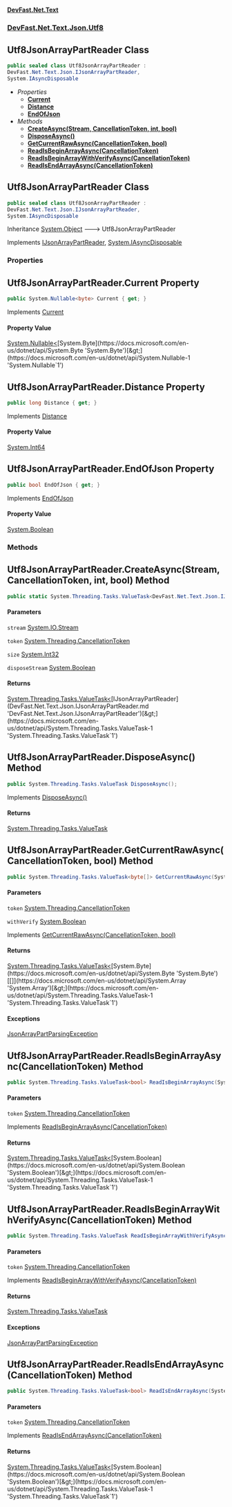#### [DevFast.Net.Text](index.md 'index')
### [DevFast.Net.Text.Json.Utf8](DevFast.Net.Text.Json.Utf8.md 'DevFast.Net.Text.Json.Utf8')

## Utf8JsonArrayPartReader Class

```csharp
public sealed class Utf8JsonArrayPartReader :
DevFast.Net.Text.Json.IJsonArrayPartReader,
System.IAsyncDisposable
```
- *Properties*
  - **[Current](DevFast.Net.Text.Json.Utf8.Utf8JsonArrayPartReader.md#DevFast.Net.Text.Json.Utf8.Utf8JsonArrayPartReader.Current 'DevFast.Net.Text.Json.Utf8.Utf8JsonArrayPartReader.Current')**
  - **[Distance](DevFast.Net.Text.Json.Utf8.Utf8JsonArrayPartReader.md#DevFast.Net.Text.Json.Utf8.Utf8JsonArrayPartReader.Distance 'DevFast.Net.Text.Json.Utf8.Utf8JsonArrayPartReader.Distance')**
  - **[EndOfJson](DevFast.Net.Text.Json.Utf8.Utf8JsonArrayPartReader.md#DevFast.Net.Text.Json.Utf8.Utf8JsonArrayPartReader.EndOfJson 'DevFast.Net.Text.Json.Utf8.Utf8JsonArrayPartReader.EndOfJson')**
- *Methods*
  - **[CreateAsync(Stream, CancellationToken, int, bool)](DevFast.Net.Text.Json.Utf8.Utf8JsonArrayPartReader.md#DevFast.Net.Text.Json.Utf8.Utf8JsonArrayPartReader.CreateAsync(System.IO.Stream,System.Threading.CancellationToken,int,bool) 'DevFast.Net.Text.Json.Utf8.Utf8JsonArrayPartReader.CreateAsync(System.IO.Stream, System.Threading.CancellationToken, int, bool)')**
  - **[DisposeAsync()](DevFast.Net.Text.Json.Utf8.Utf8JsonArrayPartReader.md#DevFast.Net.Text.Json.Utf8.Utf8JsonArrayPartReader.DisposeAsync() 'DevFast.Net.Text.Json.Utf8.Utf8JsonArrayPartReader.DisposeAsync()')**
  - **[GetCurrentRawAsync(CancellationToken, bool)](DevFast.Net.Text.Json.Utf8.Utf8JsonArrayPartReader.md#DevFast.Net.Text.Json.Utf8.Utf8JsonArrayPartReader.GetCurrentRawAsync(System.Threading.CancellationToken,bool) 'DevFast.Net.Text.Json.Utf8.Utf8JsonArrayPartReader.GetCurrentRawAsync(System.Threading.CancellationToken, bool)')**
  - **[ReadIsBeginArrayAsync(CancellationToken)](DevFast.Net.Text.Json.Utf8.Utf8JsonArrayPartReader.md#DevFast.Net.Text.Json.Utf8.Utf8JsonArrayPartReader.ReadIsBeginArrayAsync(System.Threading.CancellationToken) 'DevFast.Net.Text.Json.Utf8.Utf8JsonArrayPartReader.ReadIsBeginArrayAsync(System.Threading.CancellationToken)')**
  - **[ReadIsBeginArrayWithVerifyAsync(CancellationToken)](DevFast.Net.Text.Json.Utf8.Utf8JsonArrayPartReader.md#DevFast.Net.Text.Json.Utf8.Utf8JsonArrayPartReader.ReadIsBeginArrayWithVerifyAsync(System.Threading.CancellationToken) 'DevFast.Net.Text.Json.Utf8.Utf8JsonArrayPartReader.ReadIsBeginArrayWithVerifyAsync(System.Threading.CancellationToken)')**
  - **[ReadIsEndArrayAsync(CancellationToken)](DevFast.Net.Text.Json.Utf8.Utf8JsonArrayPartReader.md#DevFast.Net.Text.Json.Utf8.Utf8JsonArrayPartReader.ReadIsEndArrayAsync(System.Threading.CancellationToken) 'DevFast.Net.Text.Json.Utf8.Utf8JsonArrayPartReader.ReadIsEndArrayAsync(System.Threading.CancellationToken)')**

## Utf8JsonArrayPartReader Class

```csharp
public sealed class Utf8JsonArrayPartReader :
DevFast.Net.Text.Json.IJsonArrayPartReader,
System.IAsyncDisposable
```

Inheritance [System.Object](https://docs.microsoft.com/en-us/dotnet/api/System.Object 'System.Object') &#129106; Utf8JsonArrayPartReader

Implements [IJsonArrayPartReader](DevFast.Net.Text.Json.IJsonArrayPartReader.md 'DevFast.Net.Text.Json.IJsonArrayPartReader'), [System.IAsyncDisposable](https://docs.microsoft.com/en-us/dotnet/api/System.IAsyncDisposable 'System.IAsyncDisposable')
### Properties

<a name='DevFast.Net.Text.Json.Utf8.Utf8JsonArrayPartReader.Current'></a>

## Utf8JsonArrayPartReader.Current Property

```csharp
public System.Nullable<byte> Current { get; }
```

Implements [Current](DevFast.Net.Text.Json.IJsonArrayPartReader.md#DevFast.Net.Text.Json.IJsonArrayPartReader.Current 'DevFast.Net.Text.Json.IJsonArrayPartReader.Current')

#### Property Value
[System.Nullable&lt;](https://docs.microsoft.com/en-us/dotnet/api/System.Nullable-1 'System.Nullable`1')[System.Byte](https://docs.microsoft.com/en-us/dotnet/api/System.Byte 'System.Byte')[&gt;](https://docs.microsoft.com/en-us/dotnet/api/System.Nullable-1 'System.Nullable`1')

<a name='DevFast.Net.Text.Json.Utf8.Utf8JsonArrayPartReader.Distance'></a>

## Utf8JsonArrayPartReader.Distance Property

```csharp
public long Distance { get; }
```

Implements [Distance](DevFast.Net.Text.Json.IJsonArrayPartReader.md#DevFast.Net.Text.Json.IJsonArrayPartReader.Distance 'DevFast.Net.Text.Json.IJsonArrayPartReader.Distance')

#### Property Value
[System.Int64](https://docs.microsoft.com/en-us/dotnet/api/System.Int64 'System.Int64')

<a name='DevFast.Net.Text.Json.Utf8.Utf8JsonArrayPartReader.EndOfJson'></a>

## Utf8JsonArrayPartReader.EndOfJson Property

```csharp
public bool EndOfJson { get; }
```

Implements [EndOfJson](DevFast.Net.Text.Json.IJsonArrayPartReader.md#DevFast.Net.Text.Json.IJsonArrayPartReader.EndOfJson 'DevFast.Net.Text.Json.IJsonArrayPartReader.EndOfJson')

#### Property Value
[System.Boolean](https://docs.microsoft.com/en-us/dotnet/api/System.Boolean 'System.Boolean')
### Methods

<a name='DevFast.Net.Text.Json.Utf8.Utf8JsonArrayPartReader.CreateAsync(System.IO.Stream,System.Threading.CancellationToken,int,bool)'></a>

## Utf8JsonArrayPartReader.CreateAsync(Stream, CancellationToken, int, bool) Method

```csharp
public static System.Threading.Tasks.ValueTask<DevFast.Net.Text.Json.IJsonArrayPartReader> CreateAsync(System.IO.Stream stream, System.Threading.CancellationToken token, int size=2048, bool disposeStream=false);
```
#### Parameters

<a name='DevFast.Net.Text.Json.Utf8.Utf8JsonArrayPartReader.CreateAsync(System.IO.Stream,System.Threading.CancellationToken,int,bool).stream'></a>

`stream` [System.IO.Stream](https://docs.microsoft.com/en-us/dotnet/api/System.IO.Stream 'System.IO.Stream')

<a name='DevFast.Net.Text.Json.Utf8.Utf8JsonArrayPartReader.CreateAsync(System.IO.Stream,System.Threading.CancellationToken,int,bool).token'></a>

`token` [System.Threading.CancellationToken](https://docs.microsoft.com/en-us/dotnet/api/System.Threading.CancellationToken 'System.Threading.CancellationToken')

<a name='DevFast.Net.Text.Json.Utf8.Utf8JsonArrayPartReader.CreateAsync(System.IO.Stream,System.Threading.CancellationToken,int,bool).size'></a>

`size` [System.Int32](https://docs.microsoft.com/en-us/dotnet/api/System.Int32 'System.Int32')

<a name='DevFast.Net.Text.Json.Utf8.Utf8JsonArrayPartReader.CreateAsync(System.IO.Stream,System.Threading.CancellationToken,int,bool).disposeStream'></a>

`disposeStream` [System.Boolean](https://docs.microsoft.com/en-us/dotnet/api/System.Boolean 'System.Boolean')

#### Returns
[System.Threading.Tasks.ValueTask&lt;](https://docs.microsoft.com/en-us/dotnet/api/System.Threading.Tasks.ValueTask-1 'System.Threading.Tasks.ValueTask`1')[IJsonArrayPartReader](DevFast.Net.Text.Json.IJsonArrayPartReader.md 'DevFast.Net.Text.Json.IJsonArrayPartReader')[&gt;](https://docs.microsoft.com/en-us/dotnet/api/System.Threading.Tasks.ValueTask-1 'System.Threading.Tasks.ValueTask`1')

<a name='DevFast.Net.Text.Json.Utf8.Utf8JsonArrayPartReader.DisposeAsync()'></a>

## Utf8JsonArrayPartReader.DisposeAsync() Method

```csharp
public System.Threading.Tasks.ValueTask DisposeAsync();
```

Implements [DisposeAsync()](https://docs.microsoft.com/en-us/dotnet/api/System.IAsyncDisposable.DisposeAsync 'System.IAsyncDisposable.DisposeAsync')

#### Returns
[System.Threading.Tasks.ValueTask](https://docs.microsoft.com/en-us/dotnet/api/System.Threading.Tasks.ValueTask 'System.Threading.Tasks.ValueTask')

<a name='DevFast.Net.Text.Json.Utf8.Utf8JsonArrayPartReader.GetCurrentRawAsync(System.Threading.CancellationToken,bool)'></a>

## Utf8JsonArrayPartReader.GetCurrentRawAsync(CancellationToken, bool) Method

```csharp
public System.Threading.Tasks.ValueTask<byte[]> GetCurrentRawAsync(System.Threading.CancellationToken token, bool withVerify=true);
```
#### Parameters

<a name='DevFast.Net.Text.Json.Utf8.Utf8JsonArrayPartReader.GetCurrentRawAsync(System.Threading.CancellationToken,bool).token'></a>

`token` [System.Threading.CancellationToken](https://docs.microsoft.com/en-us/dotnet/api/System.Threading.CancellationToken 'System.Threading.CancellationToken')

<a name='DevFast.Net.Text.Json.Utf8.Utf8JsonArrayPartReader.GetCurrentRawAsync(System.Threading.CancellationToken,bool).withVerify'></a>

`withVerify` [System.Boolean](https://docs.microsoft.com/en-us/dotnet/api/System.Boolean 'System.Boolean')

Implements [GetCurrentRawAsync(CancellationToken, bool)](DevFast.Net.Text.Json.IJsonArrayPartReader.md#DevFast.Net.Text.Json.IJsonArrayPartReader.GetCurrentRawAsync(System.Threading.CancellationToken,bool) 'DevFast.Net.Text.Json.IJsonArrayPartReader.GetCurrentRawAsync(System.Threading.CancellationToken, bool)')

#### Returns
[System.Threading.Tasks.ValueTask&lt;](https://docs.microsoft.com/en-us/dotnet/api/System.Threading.Tasks.ValueTask-1 'System.Threading.Tasks.ValueTask`1')[System.Byte](https://docs.microsoft.com/en-us/dotnet/api/System.Byte 'System.Byte')[[]](https://docs.microsoft.com/en-us/dotnet/api/System.Array 'System.Array')[&gt;](https://docs.microsoft.com/en-us/dotnet/api/System.Threading.Tasks.ValueTask-1 'System.Threading.Tasks.ValueTask`1')

#### Exceptions

[JsonArrayPartParsingException](DevFast.Net.Text.Json.JsonArrayPartParsingException.md 'DevFast.Net.Text.Json.JsonArrayPartParsingException')

<a name='DevFast.Net.Text.Json.Utf8.Utf8JsonArrayPartReader.ReadIsBeginArrayAsync(System.Threading.CancellationToken)'></a>

## Utf8JsonArrayPartReader.ReadIsBeginArrayAsync(CancellationToken) Method

```csharp
public System.Threading.Tasks.ValueTask<bool> ReadIsBeginArrayAsync(System.Threading.CancellationToken token);
```
#### Parameters

<a name='DevFast.Net.Text.Json.Utf8.Utf8JsonArrayPartReader.ReadIsBeginArrayAsync(System.Threading.CancellationToken).token'></a>

`token` [System.Threading.CancellationToken](https://docs.microsoft.com/en-us/dotnet/api/System.Threading.CancellationToken 'System.Threading.CancellationToken')

Implements [ReadIsBeginArrayAsync(CancellationToken)](DevFast.Net.Text.Json.IJsonArrayPartReader.md#DevFast.Net.Text.Json.IJsonArrayPartReader.ReadIsBeginArrayAsync(System.Threading.CancellationToken) 'DevFast.Net.Text.Json.IJsonArrayPartReader.ReadIsBeginArrayAsync(System.Threading.CancellationToken)')

#### Returns
[System.Threading.Tasks.ValueTask&lt;](https://docs.microsoft.com/en-us/dotnet/api/System.Threading.Tasks.ValueTask-1 'System.Threading.Tasks.ValueTask`1')[System.Boolean](https://docs.microsoft.com/en-us/dotnet/api/System.Boolean 'System.Boolean')[&gt;](https://docs.microsoft.com/en-us/dotnet/api/System.Threading.Tasks.ValueTask-1 'System.Threading.Tasks.ValueTask`1')

<a name='DevFast.Net.Text.Json.Utf8.Utf8JsonArrayPartReader.ReadIsBeginArrayWithVerifyAsync(System.Threading.CancellationToken)'></a>

## Utf8JsonArrayPartReader.ReadIsBeginArrayWithVerifyAsync(CancellationToken) Method

```csharp
public System.Threading.Tasks.ValueTask ReadIsBeginArrayWithVerifyAsync(System.Threading.CancellationToken token);
```
#### Parameters

<a name='DevFast.Net.Text.Json.Utf8.Utf8JsonArrayPartReader.ReadIsBeginArrayWithVerifyAsync(System.Threading.CancellationToken).token'></a>

`token` [System.Threading.CancellationToken](https://docs.microsoft.com/en-us/dotnet/api/System.Threading.CancellationToken 'System.Threading.CancellationToken')

Implements [ReadIsBeginArrayWithVerifyAsync(CancellationToken)](DevFast.Net.Text.Json.IJsonArrayPartReader.md#DevFast.Net.Text.Json.IJsonArrayPartReader.ReadIsBeginArrayWithVerifyAsync(System.Threading.CancellationToken) 'DevFast.Net.Text.Json.IJsonArrayPartReader.ReadIsBeginArrayWithVerifyAsync(System.Threading.CancellationToken)')

#### Returns
[System.Threading.Tasks.ValueTask](https://docs.microsoft.com/en-us/dotnet/api/System.Threading.Tasks.ValueTask 'System.Threading.Tasks.ValueTask')

#### Exceptions

[JsonArrayPartParsingException](DevFast.Net.Text.Json.JsonArrayPartParsingException.md 'DevFast.Net.Text.Json.JsonArrayPartParsingException')

<a name='DevFast.Net.Text.Json.Utf8.Utf8JsonArrayPartReader.ReadIsEndArrayAsync(System.Threading.CancellationToken)'></a>

## Utf8JsonArrayPartReader.ReadIsEndArrayAsync(CancellationToken) Method

```csharp
public System.Threading.Tasks.ValueTask<bool> ReadIsEndArrayAsync(System.Threading.CancellationToken token);
```
#### Parameters

<a name='DevFast.Net.Text.Json.Utf8.Utf8JsonArrayPartReader.ReadIsEndArrayAsync(System.Threading.CancellationToken).token'></a>

`token` [System.Threading.CancellationToken](https://docs.microsoft.com/en-us/dotnet/api/System.Threading.CancellationToken 'System.Threading.CancellationToken')

Implements [ReadIsEndArrayAsync(CancellationToken)](DevFast.Net.Text.Json.IJsonArrayPartReader.md#DevFast.Net.Text.Json.IJsonArrayPartReader.ReadIsEndArrayAsync(System.Threading.CancellationToken) 'DevFast.Net.Text.Json.IJsonArrayPartReader.ReadIsEndArrayAsync(System.Threading.CancellationToken)')

#### Returns
[System.Threading.Tasks.ValueTask&lt;](https://docs.microsoft.com/en-us/dotnet/api/System.Threading.Tasks.ValueTask-1 'System.Threading.Tasks.ValueTask`1')[System.Boolean](https://docs.microsoft.com/en-us/dotnet/api/System.Boolean 'System.Boolean')[&gt;](https://docs.microsoft.com/en-us/dotnet/api/System.Threading.Tasks.ValueTask-1 'System.Threading.Tasks.ValueTask`1')